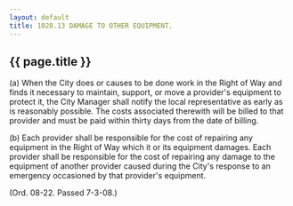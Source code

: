 ```yaml
---
layout: default 
title: 1028.13 DAMAGE TO OTHER EQUIPMENT.
---
```


{{ page.title }}
----------------

​(a) When the City does or causes to be done work in the Right of Way
and finds it necessary to maintain, support, or move a provider's
equipment to protect it, the City Manager shall notify the local
representative as early as is reasonably possible. The costs associated
therewith will be billed to that provider and must be paid within thirty
days from the date of billing.

​(b) Each provider shall be responsible for the cost of repairing any
equipment in the Right of Way which it or its equipment damages. Each
provider shall be responsible for the cost of repairing any damage to
the equipment of another provider caused during the City's response to
an emergency occasioned by that provider's equipment.

(Ord. 08-22. Passed 7-3-08.)
